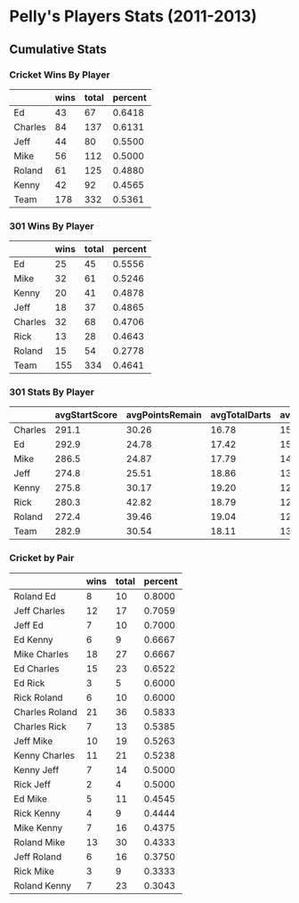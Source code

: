

# Pelly's Players Stats (2011-2013)


## Cumulative Stats




### Cricket Wins By Player
<table>
 <thead>
  <tr>
   <th>   </th>
   <th> wins </th>
   <th> total </th>
   <th> percent </th>
  </tr>
 </thead>
<tbody>
  <tr>
   <td> Ed </td>
   <td>  43 </td>
   <td>  67 </td>
   <td> 0.6418 </td>
  </tr>
  <tr>
   <td> Charles </td>
   <td>  84 </td>
   <td> 137 </td>
   <td> 0.6131 </td>
  </tr>
  <tr>
   <td> Jeff </td>
   <td>  44 </td>
   <td>  80 </td>
   <td> 0.5500 </td>
  </tr>
  <tr>
   <td> Mike </td>
   <td>  56 </td>
   <td> 112 </td>
   <td> 0.5000 </td>
  </tr>
  <tr>
   <td> Roland </td>
   <td>  61 </td>
   <td> 125 </td>
   <td> 0.4880 </td>
  </tr>
  <tr>
   <td> Kenny </td>
   <td>  42 </td>
   <td>  92 </td>
   <td> 0.4565 </td>
  </tr>
  <tr>
   <td> Team </td>
   <td> 178 </td>
   <td> 332 </td>
   <td> 0.5361 </td>
  </tr>
</tbody>
</table>


### 301 Wins By Player
<table>
 <thead>
  <tr>
   <th>   </th>
   <th> wins </th>
   <th> total </th>
   <th> percent </th>
  </tr>
 </thead>
<tbody>
  <tr>
   <td> Ed </td>
   <td>  25 </td>
   <td>  45 </td>
   <td> 0.5556 </td>
  </tr>
  <tr>
   <td> Mike </td>
   <td>  32 </td>
   <td>  61 </td>
   <td> 0.5246 </td>
  </tr>
  <tr>
   <td> Kenny </td>
   <td>  20 </td>
   <td>  41 </td>
   <td> 0.4878 </td>
  </tr>
  <tr>
   <td> Jeff </td>
   <td>  18 </td>
   <td>  37 </td>
   <td> 0.4865 </td>
  </tr>
  <tr>
   <td> Charles </td>
   <td>  32 </td>
   <td>  68 </td>
   <td> 0.4706 </td>
  </tr>
  <tr>
   <td> Rick </td>
   <td>  13 </td>
   <td>  28 </td>
   <td> 0.4643 </td>
  </tr>
  <tr>
   <td> Roland </td>
   <td>  15 </td>
   <td>  54 </td>
   <td> 0.2778 </td>
  </tr>
  <tr>
   <td> Team </td>
   <td> 155 </td>
   <td> 334 </td>
   <td> 0.4641 </td>
  </tr>
</tbody>
</table>


### 301 Stats By Player
<table>
 <thead>
  <tr>
   <th>   </th>
   <th> avgStartScore </th>
   <th> avgPointsRemain </th>
   <th> avgTotalDarts </th>
   <th> avgPPD </th>
   <th> highPPD </th>
   <th> highOut </th>
  </tr>
 </thead>
<tbody>
  <tr>
   <td> Charles </td>
   <td> 291.1 </td>
   <td> 30.26 </td>
   <td> 16.78 </td>
   <td> 15.55 </td>
   <td> 32.22 </td>
   <td> 118 </td>
  </tr>
  <tr>
   <td> Ed </td>
   <td> 292.9 </td>
   <td> 24.78 </td>
   <td> 17.42 </td>
   <td> 15.39 </td>
   <td> 25.08 </td>
   <td>  89 </td>
  </tr>
  <tr>
   <td> Mike </td>
   <td> 286.5 </td>
   <td> 24.87 </td>
   <td> 17.79 </td>
   <td> 14.71 </td>
   <td> 27.36 </td>
   <td> 100 </td>
  </tr>
  <tr>
   <td> Jeff </td>
   <td> 274.8 </td>
   <td> 25.51 </td>
   <td> 18.86 </td>
   <td> 13.21 </td>
   <td> 18.81 </td>
   <td>  77 </td>
  </tr>
  <tr>
   <td> Kenny </td>
   <td> 275.8 </td>
   <td> 30.17 </td>
   <td> 19.20 </td>
   <td> 12.79 </td>
   <td> 25.27 </td>
   <td> 114 </td>
  </tr>
  <tr>
   <td> Rick </td>
   <td> 280.3 </td>
   <td> 42.82 </td>
   <td> 18.79 </td>
   <td> 12.64 </td>
   <td> 20.07 </td>
   <td>  73 </td>
  </tr>
  <tr>
   <td> Roland </td>
   <td> 272.4 </td>
   <td> 39.46 </td>
   <td> 19.04 </td>
   <td> 12.24 </td>
   <td> 21.50 </td>
   <td>  55 </td>
  </tr>
  <tr>
   <td> Team </td>
   <td> 282.9 </td>
   <td> 30.54 </td>
   <td> 18.11 </td>
   <td> 13.93 </td>
   <td> 32.22 </td>
   <td> 118 </td>
  </tr>
</tbody>
</table>


### Cricket by Pair
<table>
 <thead>
  <tr>
   <th>   </th>
   <th> wins </th>
   <th> total </th>
   <th> percent </th>
  </tr>
 </thead>
<tbody>
  <tr>
   <td> Roland Ed </td>
   <td>  8 </td>
   <td> 10 </td>
   <td> 0.8000 </td>
  </tr>
  <tr>
   <td> Jeff Charles </td>
   <td> 12 </td>
   <td> 17 </td>
   <td> 0.7059 </td>
  </tr>
  <tr>
   <td> Jeff Ed </td>
   <td>  7 </td>
   <td> 10 </td>
   <td> 0.7000 </td>
  </tr>
  <tr>
   <td> Ed Kenny </td>
   <td>  6 </td>
   <td>  9 </td>
   <td> 0.6667 </td>
  </tr>
  <tr>
   <td> Mike Charles </td>
   <td> 18 </td>
   <td> 27 </td>
   <td> 0.6667 </td>
  </tr>
  <tr>
   <td> Ed Charles </td>
   <td> 15 </td>
   <td> 23 </td>
   <td> 0.6522 </td>
  </tr>
  <tr>
   <td> Ed Rick </td>
   <td>  3 </td>
   <td>  5 </td>
   <td> 0.6000 </td>
  </tr>
  <tr>
   <td> Rick Roland </td>
   <td>  6 </td>
   <td> 10 </td>
   <td> 0.6000 </td>
  </tr>
  <tr>
   <td> Charles Roland </td>
   <td> 21 </td>
   <td> 36 </td>
   <td> 0.5833 </td>
  </tr>
  <tr>
   <td> Charles Rick </td>
   <td>  7 </td>
   <td> 13 </td>
   <td> 0.5385 </td>
  </tr>
  <tr>
   <td> Jeff Mike </td>
   <td> 10 </td>
   <td> 19 </td>
   <td> 0.5263 </td>
  </tr>
  <tr>
   <td> Kenny Charles </td>
   <td> 11 </td>
   <td> 21 </td>
   <td> 0.5238 </td>
  </tr>
  <tr>
   <td> Kenny Jeff </td>
   <td>  7 </td>
   <td> 14 </td>
   <td> 0.5000 </td>
  </tr>
  <tr>
   <td> Rick Jeff </td>
   <td>  2 </td>
   <td>  4 </td>
   <td> 0.5000 </td>
  </tr>
  <tr>
   <td> Ed Mike </td>
   <td>  5 </td>
   <td> 11 </td>
   <td> 0.4545 </td>
  </tr>
  <tr>
   <td> Rick Kenny </td>
   <td>  4 </td>
   <td>  9 </td>
   <td> 0.4444 </td>
  </tr>
  <tr>
   <td> Mike Kenny </td>
   <td>  7 </td>
   <td> 16 </td>
   <td> 0.4375 </td>
  </tr>
  <tr>
   <td> Roland Mike </td>
   <td> 13 </td>
   <td> 30 </td>
   <td> 0.4333 </td>
  </tr>
  <tr>
   <td> Jeff Roland </td>
   <td>  6 </td>
   <td> 16 </td>
   <td> 0.3750 </td>
  </tr>
  <tr>
   <td> Rick Mike </td>
   <td>  3 </td>
   <td>  9 </td>
   <td> 0.3333 </td>
  </tr>
  <tr>
   <td> Roland Kenny </td>
   <td>  7 </td>
   <td> 23 </td>
   <td> 0.3043 </td>
  </tr>
</tbody>
</table>

